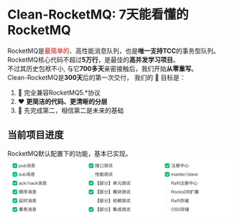 # Clean-RocketMQ: 7天能看懂的RocketMQ 
RocketMQ是<strong style="color:#D55F5B;">最简单的</strong>、高性能消息队列，也是<strong>唯一支持TCC</strong>的事务型队列。<br />
RocketMQ核心代码不超过<strong>5万行</strong>，是最佳的<strong>高并发学习项目</strong>。<br />
不过其历史包袱不小, 与它<strong>700多天</strong>亲密接触后，我们开始<strong>从零重写</strong>。<br />
Clean-RocketMQ是<strong>300天</strong>后的第一次交付， 我们的 :dart: 目标是：
1. :rocket: 完全兼容RocketMQ5.*协议
2. :heart: <strong>更简洁的代码、更清晰的分层</strong>
3. :brain: 先完成第二，相信第二是未来的基础

## 当前项目进度
RocketMQ默认配置下的功能，基本已实现。
![项目进度](/docs/cn/img/wolfmq-progress.png "项目进度")






